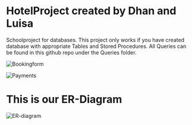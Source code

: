 # HotelProject created by Dhan and Luisa

Schoolproject for databases. This project only works if you have created database with appropriate Tables and Stored Procedures.
All Queries can be found in this github repo under the Queries folder.



![Bookingform](https://user-images.githubusercontent.com/62704491/108633321-f414d880-7473-11eb-8624-51828f58e129.png)

![Payments](https://user-images.githubusercontent.com/62704491/108633405-5d94e700-7474-11eb-9b24-9ea0076c8111.png)


# This is our ER-Diagram

![ER-diagram](https://user-images.githubusercontent.com/62704491/108633490-c41a0500-7474-11eb-9348-1932671ea0e0.png)
